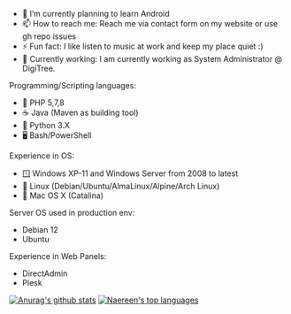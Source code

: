 - 🌱 I’m currently planning to learn Android
- 📫 How to reach me: Reach me via contact form on my website or use gh repo issues
- ⚡ Fun fact: I like listen to music at work and keep my place quiet :)
- 💼 Currently working: I am currently working as System Administrator @ DigiTree.

Programming/Scripting languages:
- 🐘 PHP 5,7,8
- ☕ Java (Maven as building tool)
- 🐍 Python 3.X
- 🖥️ Bash/PowerShell

Experience in OS:
- 🪟 Windows XP-11 and Windows Server from 2008 to latest 
- 🐧 Linux (Debian/Ubuntu/AlmaLinux/Alpine/Arch Linux)
- 🍎 Mac OS X (Catalina)

Server OS used in production env:
- Debian 12
- Ubuntu

Experience in Web Panels:
- DirectAdmin
- Plesk

[![Anurag's github stats](https://github-readme-stats.vercel.app/api?username=mateuszpiela&theme=blue-green)](https://github.com/anuraghazra/github-readme-stats)
[![Naereen's top languages](https://github-readme-stats.vercel.app/api/top-langs/?username=mateuszpiela&theme=blue-green)](https://github.com/anuraghazra/github-readme-stats)
